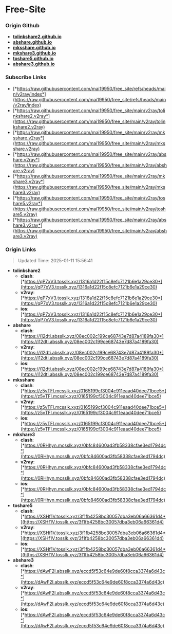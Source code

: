 # Free-Site

### Origin Github

- [**tolinkshare2.github.io**](https://github.com/tolinkshare2/tolinkshare2.github.io)
- [**abshare.github.io**](https://github.com/abshare/abshare.github.io)
- [**mksshare.github.io**](https://github.com/mksshare/mksshare.github.io)
- [**mkshare3.github.io**](https://github.com/mkshare3/mkshare3.github.io)
- [**toshare5.github.io**](https://github.com/toshare5/toshare5.github.io)
- [**abshare3.github.io**](https://github.com/abshare3/abshare3.github.io)

### Subscribe Links

- [*https://raw.githubusercontent.com/mai19950/free_site/refs/heads/main/v2ray/index*](https://raw.githubusercontent.com/mai19950/free_site/refs/heads/main/v2ray/index)
- [*https://raw.githubusercontent.com/mai19950/free_site/main/v2ray/tolinkshare2.v2ray*](https://raw.githubusercontent.com/mai19950/free_site/main/v2ray/tolinkshare2.v2ray)
- [*https://raw.githubusercontent.com/mai19950/free_site/main/v2ray/mksshare.v2ray*](https://raw.githubusercontent.com/mai19950/free_site/main/v2ray/mksshare.v2ray)
- [*https://raw.githubusercontent.com/mai19950/free_site/main/v2ray/abshare.v2ray*](https://raw.githubusercontent.com/mai19950/free_site/main/v2ray/abshare.v2ray)
- [*https://raw.githubusercontent.com/mai19950/free_site/main/v2ray/mkshare3.v2ray*](https://raw.githubusercontent.com/mai19950/free_site/main/v2ray/mkshare3.v2ray)
- [*https://raw.githubusercontent.com/mai19950/free_site/main/v2ray/toshare5.v2ray*](https://raw.githubusercontent.com/mai19950/free_site/main/v2ray/toshare5.v2ray)
- [*https://raw.githubusercontent.com/mai19950/free_site/main/v2ray/abshare3.v2ray*](https://raw.githubusercontent.com/mai19950/free_site/main/v2ray/abshare3.v2ray)

### Origin Links

> Updated Time: 2025-01-11 15:56:41

- **tolinkshare2**
  - **clash**: [*https://qP7xV3.tosslk.xyz/1316a1d22f15c8efc7121b6e1a29ce30*](https://qP7xV3.tosslk.xyz/1316a1d22f15c8efc7121b6e1a29ce30)
  - **v2ray**: [*https://qP7xV3.tosslk.xyz/1316a1d22f15c8efc7121b6e1a29ce30*](https://qP7xV3.tosslk.xyz/1316a1d22f15c8efc7121b6e1a29ce30)
  - **ios**: [*https://qP7xV3.tosslk.xyz/1316a1d22f15c8efc7121b6e1a29ce30*](https://qP7xV3.tosslk.xyz/1316a1d22f15c8efc7121b6e1a29ce30)
- **abshare**
  - **clash**: [*https://i12dti.absslk.xyz/08ec002c199ce68743e7d87a4189fa30*](https://i12dti.absslk.xyz/08ec002c199ce68743e7d87a4189fa30)
  - **v2ray**: [*https://i12dti.absslk.xyz/08ec002c199ce68743e7d87a4189fa30*](https://i12dti.absslk.xyz/08ec002c199ce68743e7d87a4189fa30)
  - **ios**: [*https://i12dti.absslk.xyz/08ec002c199ce68743e7d87a4189fa30*](https://i12dti.absslk.xyz/08ec002c199ce68743e7d87a4189fa30)
- **mksshare**
  - **clash**: [*https://z5vTFl.mcsslk.xyz/0165199cf3004c911eaad40dee71bce5*](https://z5vTFl.mcsslk.xyz/0165199cf3004c911eaad40dee71bce5)
  - **v2ray**: [*https://z5vTFl.mcsslk.xyz/0165199cf3004c911eaad40dee71bce5*](https://z5vTFl.mcsslk.xyz/0165199cf3004c911eaad40dee71bce5)
  - **ios**: [*https://z5vTFl.mcsslk.xyz/0165199cf3004c911eaad40dee71bce5*](https://z5vTFl.mcsslk.xyz/0165199cf3004c911eaad40dee71bce5)
- **mkshare3**
  - **clash**: [*https://0RHhyn.mcsslk.xyz/0bfc84600ad3fb58338cfae3ed1794dc*](https://0RHhyn.mcsslk.xyz/0bfc84600ad3fb58338cfae3ed1794dc)
  - **v2ray**: [*https://0RHhyn.mcsslk.xyz/0bfc84600ad3fb58338cfae3ed1794dc*](https://0RHhyn.mcsslk.xyz/0bfc84600ad3fb58338cfae3ed1794dc)
  - **ios**: [*https://0RHhyn.mcsslk.xyz/0bfc84600ad3fb58338cfae3ed1794dc*](https://0RHhyn.mcsslk.xyz/0bfc84600ad3fb58338cfae3ed1794dc)
- **toshare5**
  - **clash**: [*https://XSHf1V.tosslk.xyz/3f1fb4258bc30057dba3eb06a66361d4*](https://XSHf1V.tosslk.xyz/3f1fb4258bc30057dba3eb06a66361d4)
  - **v2ray**: [*https://XSHf1V.tosslk.xyz/3f1fb4258bc30057dba3eb06a66361d4*](https://XSHf1V.tosslk.xyz/3f1fb4258bc30057dba3eb06a66361d4)
  - **ios**: [*https://XSHf1V.tosslk.xyz/3f1fb4258bc30057dba3eb06a66361d4*](https://XSHf1V.tosslk.xyz/3f1fb4258bc30057dba3eb06a66361d4)
- **abshare3**
  - **clash**: [*https://dAwF2I.absslk.xyz/eccd5f53c64e9de60f8cca3374a6d43c*](https://dAwF2I.absslk.xyz/eccd5f53c64e9de60f8cca3374a6d43c)
  - **v2ray**: [*https://dAwF2I.absslk.xyz/eccd5f53c64e9de60f8cca3374a6d43c*](https://dAwF2I.absslk.xyz/eccd5f53c64e9de60f8cca3374a6d43c)
  - **ios**: [*https://dAwF2I.absslk.xyz/eccd5f53c64e9de60f8cca3374a6d43c*](https://dAwF2I.absslk.xyz/eccd5f53c64e9de60f8cca3374a6d43c)
